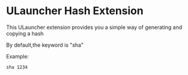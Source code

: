 # ULauncher Hash Extension

This ULauncher extension provides you a simple way of generating and copying a hash

By default,the keyword is "sha"  

Example:
  
``
sha 1234
``
